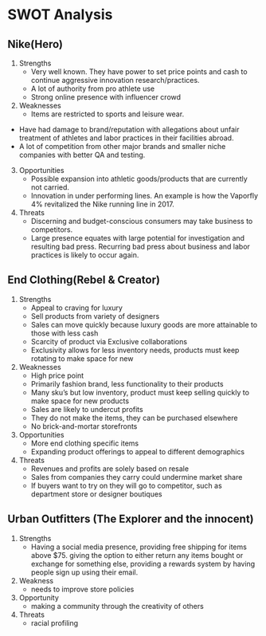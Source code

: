 # SWOT Analysis

## Nike(Hero)
1. Strengths
    - Very well known.  They have power to set price points and cash to continue aggressive innovation research/practices.
    - A lot of authority from pro athlete use
    - Strong online presence with influencer crowd
2. Weaknesses
   - Items are restricted to sports and leisure wear.
  - Have had damage to brand/reputation with allegations about unfair treatment of athletes and labor practices in their facilities abroad.
  - A lot of competition from other major brands and smaller niche companies with better QA and testing.
3. Opportunities
    - Possible expansion into athletic goods/products that are currently not carried.
    - Innovation in under performing lines.  An example is how the Vaporfly 4% revitalized the Nike running line in 2017.
4. Threats
    - Discerning and budget-conscious consumers may take business to competitors.
    - Large presence equates with large potential for investigation and resulting bad press.  Recurring bad press about business and labor practices is likely to occur again.

## End Clothing(Rebel & Creator)
1. Strengths
    - Appeal to craving for luxury
    - Sell products from variety of designers
    - Sales can move quickly because luxury goods are more attainable to those with less cash
    - Scarcity of product via Exclusive collaborations
    - Exclusivity allows for less inventory needs, products must keep rotating to make space for new
2. Weaknesses
    - High price point
    - Primarily fashion brand, less functionality to their products
    - Many sku’s but low inventory, product must keep selling quickly to make space for new products
    - Sales are likely to undercut profits
    - They do not make the items, they can be purchased elsewhere
    - No brick-and-mortar storefronts
3. Opportunities
    - More end clothing specific items
    - Expanding product offerings to appeal to different demographics
4. Threats
    - Revenues and profits are solely based on resale
    - Sales from companies they carry could undermine market share
    - If buyers want to try on they will go to competitor, such as department store or designer boutiques
  
## Urban Outfitters (The Explorer and the innocent)

1. Strengths
   - Having a social media presence, providing free shipping for items above $75. giving the option to either return any items bought or exchange for something else, providing a rewards system by having people sign up using their email.
2. Weakness
   - needs to improve store policies
3. Opportunity
   - making a community through the creativity of others
4. Threats
   - racial profiling
